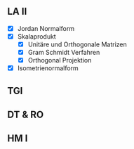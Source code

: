 ## LA II

- [x] Jordan Normalform
- [x] Skalaprodukt
	- [x] Unitäre und Orthogonale Matrizen
	- [x] Gram Schmidt Verfahren
	- [x] Orthogonal Projektion
- [x] Isometrienormalform

## TGI


## DT & RO


## HM I